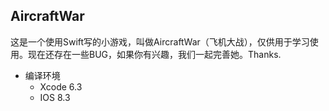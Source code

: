 ## AircraftWar
  这是一个使用Swift写的小游戏，叫做AircraftWar（飞机大战），仅供用于学习使用。现在还存在一些BUG，如果你有兴趣，我们一起完善她。Thanks.

- 编译环境
  - Xcode 6.3
  - IOS 8.3